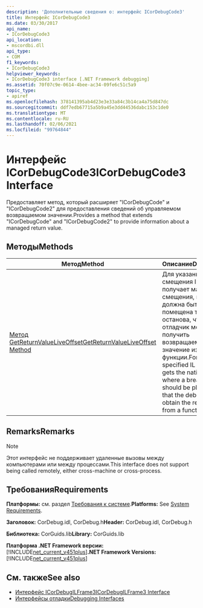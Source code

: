 ```yaml
---
description: 'Дополнительные сведения о: интерфейс ICorDebugCode3'
title: Интерфейс ICorDebugCode3
ms.date: 03/30/2017
api_name:
- ICorDebugCode3
api_location:
- mscordbi.dll
api_type:
- COM
f1_keywords:
- ICorDebugCode3
helpviewer_keywords:
- ICorDebugCode3 interface [.NET Framework debugging]
ms.assetid: 70f07c9e-0614-4bee-ac34-09fe6c51c5a9
topic_type:
- apiref
ms.openlocfilehash: 378141395ab4d23e3e33a84c3b14ca4a75d847dc
ms.sourcegitcommit: ddf7edb67715a5b9a45e3dd44536dabc153c1de0
ms.translationtype: MT
ms.contentlocale: ru-RU
ms.lasthandoff: 02/06/2021
ms.locfileid: "99764844"
---
```

# <a name="icordebugcode3-interface"></a><span data-ttu-id="bc510-103">Интерфейс ICorDebugCode3</span><span class="sxs-lookup"><span data-stu-id="bc510-103">ICorDebugCode3 Interface</span></span>

<span data-ttu-id="bc510-104">Предоставляет метод, который расширяет "ICorDebugCode" и "ICorDebugCode2" для предоставления сведений об управляемом возвращаемом значении.</span><span class="sxs-lookup"><span data-stu-id="bc510-104">Provides a method that extends "ICorDebugCode" and "ICorDebugCode2" to provide information about a managed return value.</span></span>  
  
## <a name="methods"></a><span data-ttu-id="bc510-105">Методы</span><span class="sxs-lookup"><span data-stu-id="bc510-105">Methods</span></span>  
  
|<span data-ttu-id="bc510-106">Метод</span><span class="sxs-lookup"><span data-stu-id="bc510-106">Method</span></span>|<span data-ttu-id="bc510-107">Описание</span><span class="sxs-lookup"><span data-stu-id="bc510-107">Description</span></span>|  
|------------|-----------------|  
|[<span data-ttu-id="bc510-108">Метод GetReturnValueLiveOffset</span><span class="sxs-lookup"><span data-stu-id="bc510-108">GetReturnValueLiveOffset Method</span></span>](icordebugcode3-getreturnvalueliveoffset-method.md)|<span data-ttu-id="bc510-109">Для указанного смещения IL получает машинные смещения, в которых должна быть помещена точка останова, чтобы отладчик мог получить возвращаемое значение из функции.</span><span class="sxs-lookup"><span data-stu-id="bc510-109">For a specified IL offset, gets the native offsets where a breakpoint should be placed so that the debugger can obtain the return value from a function.</span></span>|  
  
## <a name="remarks"></a><span data-ttu-id="bc510-110">Remarks</span><span class="sxs-lookup"><span data-stu-id="bc510-110">Remarks</span></span>  
  
> [!NOTE]
> <span data-ttu-id="bc510-111">Этот интерфейс не поддерживает удаленные вызовы между компьютерами или между процессами.</span><span class="sxs-lookup"><span data-stu-id="bc510-111">This interface does not support being called remotely, either cross-machine or cross-process.</span></span>  
  
## <a name="requirements"></a><span data-ttu-id="bc510-112">Требования</span><span class="sxs-lookup"><span data-stu-id="bc510-112">Requirements</span></span>  

 <span data-ttu-id="bc510-113">**Платформы:** см. раздел [Требования к системе](../../get-started/system-requirements.md).</span><span class="sxs-lookup"><span data-stu-id="bc510-113">**Platforms:** See [System Requirements](../../get-started/system-requirements.md).</span></span>  
  
 <span data-ttu-id="bc510-114">**Заголовок:** CorDebug.idl, CorDebug.h</span><span class="sxs-lookup"><span data-stu-id="bc510-114">**Header:** CorDebug.idl, CorDebug.h</span></span>  
  
 <span data-ttu-id="bc510-115">**Библиотека:** CorGuids.lib</span><span class="sxs-lookup"><span data-stu-id="bc510-115">**Library:** CorGuids.lib</span></span>  
  
 <span data-ttu-id="bc510-116">**Платформа .NET Framework версии:**[!INCLUDE[net_current_v451plus](../../../../includes/net-current-v451plus-md.md)]</span><span class="sxs-lookup"><span data-stu-id="bc510-116">**.NET Framework Versions:** [!INCLUDE[net_current_v451plus](../../../../includes/net-current-v451plus-md.md)]</span></span>  
  
## <a name="see-also"></a><span data-ttu-id="bc510-117">См. также</span><span class="sxs-lookup"><span data-stu-id="bc510-117">See also</span></span>

- [<span data-ttu-id="bc510-118">Интерфейс ICorDebugILFrame3</span><span class="sxs-lookup"><span data-stu-id="bc510-118">ICorDebugILFrame3 Interface</span></span>](icordebugilframe3-interface.md)
- [<span data-ttu-id="bc510-119">Интерфейсы отладки</span><span class="sxs-lookup"><span data-stu-id="bc510-119">Debugging Interfaces</span></span>](debugging-interfaces.md)
